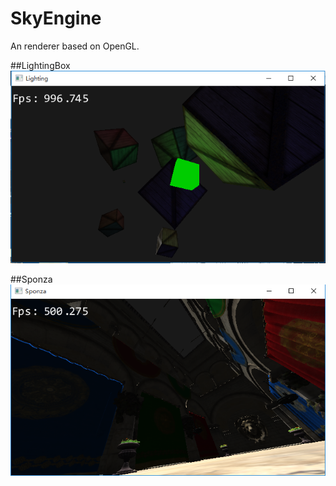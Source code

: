 # SkyEngine
An renderer based on OpenGL.  
  
##LightingBox  
![LightingBox](https://github.com/SilangQuan/SkyEngine/blob/master/Screenshots/7.png?raw=true)

##Sponza  
![Sponza](https://github.com/SilangQuan/SkyEngine/blob/master/Screenshots/8.png?raw=true)